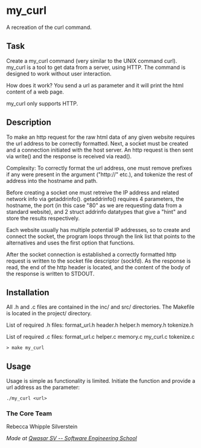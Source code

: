 # my_curl
A recreation of the curl command.

## Task
Create a my_curl command (very similar to the UNIX command curl).
my_curl is a tool to get data from a server, using HTTP. 
The command is designed to work without user interaction.

How does it work?
You send a url as parameter and it will print the html content of a web page.

my_curl only supports HTTP.

## Description
To make an http request for the raw html data of any given website requires the url address to be correctly formatted. 
Next, a socket must be created and a connection initiated with the host server. 
An http request is then sent via write() and the response is received via read().

Complexity:
To correctly format the url address, one must remove prefixes if any were present in the argument ("http://" etc.),
and tokenize the rest of address into the hostname and path.

Before creating a socket one must retreive the IP address and related network info via getaddrinfo().
getaddrinfo() requires 4 parameters, the hostname, the port (in this case "80" as we are requesting data from a standard website), 
and 2 struct addrinfo datatypes that give a "hint" and store the results respectively.

Each website usually has multiple potential IP addresses, so to create and connect the socket, the program loops through the link list that points to the alternatives and uses the first option that functions.

After the socket connection is established a correctly formatted http request is written to the socket file descriptor (sockfd).
As the response is read, the end of the http header is located, and the content of the body of the response is written to STDOUT.


## Installation
All .h and .c files are contained in the inc/ and src/ directories. 
The Makefile is located in the project/ directory. 

List of required .h files:
format_url.h
header.h
helper.h
memory.h
tokenize.h

List of required .c files:
format_url.c
helper.c
memory.c
my_curl.c
tokenize.c

```
> make my_curl
```

## Usage
Usage is simple as functionality is limited.
Initiate the function and provide a url address as the parameter:

```
./my_curl <url>
```

### The Core Team

Rebecca Whipple Silverstein

<span><i>Made at <a href='https://qwasar.io'>Qwasar SV -- Software Engineering School</a></i></span>